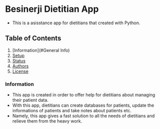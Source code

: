 # Besinerji Dietitian App
- This is a asisstance app for dietitians that created with Python.
## Table of Contents
1. [Information](#General Info)
2. [Setup](#Setup)
3. [Status](#Status)
4. [Authors](#Authors)
5. [License](#License)
### Information <a name="General Info"></a>
- This app  is created in order to offer help for dietitians about managing their patient data.
- With this app, dietitians can create databases for patients, update the informations of patients and take notes about patients etc.
- Namely, this app gives a fast solution to all the needs of dietitians and relieve them from the heavy work. 

